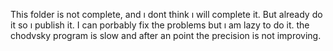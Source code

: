 This folder is not complete, and ı dont think ı will complete it.
But already do it so ı publish it.
I can porbably fix the problems but ı am lazy to do it.
the chodvsky program is slow and after an point the precision is not improving.
 
